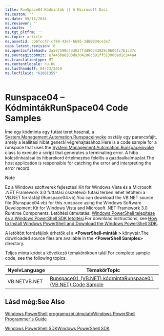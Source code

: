 ```yaml
---
title: RunSpace04 Kódminták |} A Microsoft Docs
ms.custom: ''
ms.date: 09/13/2016
ms.reviewer: ''
ms.suite: ''
ms.tgt_pltfrm: ''
ms.topic: article
ms.assetid: cb6fcc47-cf89-43e7-b686-3d60934ce3e7
caps.latest.revision: 6
ms.openlocfilehash: 2a3e7598c433027fdd96343829c0606fc7b1c37c
ms.sourcegitcommit: e7445ba8203da304286c591ff513900ad1c244a4
ms.translationtype: MT
ms.contentlocale: hu-HU
ms.lasthandoff: 04/23/2019
ms.locfileid: "62081359"
---
```

# <a name="runspace04-code-samples"></a><span data-ttu-id="b49ef-102">Runspace04 – Kódminták</span><span class="sxs-lookup"><span data-stu-id="b49ef-102">RunSpace04 Code Samples</span></span>

<span data-ttu-id="b49ef-103">Íme egy kódminta egy futási teret használ, a [System.Management.Automation.Runspaceinvoke](/dotnet/api/System.Management.Automation.RunspaceInvoke) osztály egy parancsfájlt, amely a leállítási hibát generál végrehajtásához.</span><span class="sxs-lookup"><span data-stu-id="b49ef-103">Here is a code sample for a runspace that uses the [System.Management.Automation.Runspaceinvoke](/dotnet/api/System.Management.Automation.RunspaceInvoke) class to execute a script that generates a terminating error.</span></span> <span data-ttu-id="b49ef-104">A hiba kölcsönhatásai és hibarekord értelmezése felelős a gazdaalkalmazást.</span><span class="sxs-lookup"><span data-stu-id="b49ef-104">The host application is responsible for catching the error and interpreting the error record.</span></span>

> [!NOTE]
> <span data-ttu-id="b49ef-105">Ez a Windows szoftverek fejlesztési Kit for Windows Vista és a Microsoft .NET Framework 3.0 futtatási összetevői futási térben lehet letölteni a VB.NET forrásfájl (Runspace04.vb).</span><span class="sxs-lookup"><span data-stu-id="b49ef-105">You can download the VB.NET source file (Runspace04.vb) for this runspace using the Windows Software Development Kit for Windows Vista and Microsoft .NET Framework 3.0 Runtime Components.</span></span> <span data-ttu-id="b49ef-106">Letöltési útmutatás: [Windows PowerShell telepítése és a Windows PowerShell SDK letöltési](/powershell/developer/installing-the-windows-powershell-sdk).</span><span class="sxs-lookup"><span data-stu-id="b49ef-106">For download instructions, see [How to Install Windows PowerShell and Download the Windows PowerShell SDK](/powershell/developer/installing-the-windows-powershell-sdk).</span></span>
>
> <span data-ttu-id="b49ef-107">A letöltött forrásfájlok érhetők el a  **\<PowerShell-minták >** könyvtár.</span><span class="sxs-lookup"><span data-stu-id="b49ef-107">The downloaded source files are available in the **\<PowerShell Samples>** directory.</span></span>

<span data-ttu-id="b49ef-108">Teljes minta kódot a következő témakörökben talál.</span><span class="sxs-lookup"><span data-stu-id="b49ef-108">For complete sample code, see the following topics.</span></span>

|<span data-ttu-id="b49ef-109">Nyelv</span><span class="sxs-lookup"><span data-stu-id="b49ef-109">Language</span></span>|<span data-ttu-id="b49ef-110">Témakör</span><span class="sxs-lookup"><span data-stu-id="b49ef-110">Topic</span></span>|
|--------------|-----------|
|<span data-ttu-id="b49ef-111">VB.NET</span><span class="sxs-lookup"><span data-stu-id="b49ef-111">VB.NET</span></span>|[<span data-ttu-id="b49ef-112">Runspace01 (VB.NET) kódminta</span><span class="sxs-lookup"><span data-stu-id="b49ef-112">Runspace01 (VB.NET) Code Sample</span></span>](./runspace01-vb-net-code-sample.md)|

## <a name="see-also"></a><span data-ttu-id="b49ef-113">Lásd még:</span><span class="sxs-lookup"><span data-stu-id="b49ef-113">See Also</span></span>

[<span data-ttu-id="b49ef-114">Windows PowerShell programozói útmutató</span><span class="sxs-lookup"><span data-stu-id="b49ef-114">Windows PowerShell Programmer's Guide</span></span>](./windows-powershell-programmer-s-guide.md)

[<span data-ttu-id="b49ef-115">Windows PowerShell SDK</span><span class="sxs-lookup"><span data-stu-id="b49ef-115">Windows PowerShell SDK</span></span>](../windows-powershell-reference.md)